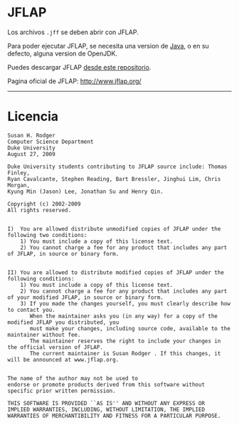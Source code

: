 # JFLAP

Los archivos `.jff` se deben abrir con JFLAP.

Para poder ejecutar JFLAP, se necesita una version de [Java](https://www.java.com/es/download), o en su defecto, alguna version de OpenJDK.

Puedes descargar JFLAP [desde este repositorio](https://github.com/moxwel/utfsm-backpack/raw/main/%5BINF-155%5D%20Informatica%20Teorica/JFLAP.jar).

Pagina oficial de JFLAP: http://www.jflap.org/

---

# Licencia

```
Susan H. Rodger
Computer Science Department
Duke University
August 27, 2009

Duke University students contributing to JFLAP source include: Thomas Finley,
Ryan Cavalcante, Stephen Reading, Bart Bressler, Jinghui Lim, Chris Morgan,
Kyung Min (Jason) Lee, Jonathan Su and Henry Qin.

Copyright (c) 2002-2009
All rights reserved.


I)  You are allowed distribute unmodified copies of JFLAP under the following two conditions:
    1) You must include a copy of this license text.
    2) You cannot charge a fee for any product that includes any part of JFLAP, in source or binary form.


II) You are allowed to distribute modified copies of JFLAP under the following conditions:
    1) You must include a copy of this license text.
    2) You cannot charge a fee for any product that includes any part of your modified JFLAP, in source or binary form.
    3) If you made the changes yourself, you must clearly describe how to contact you.
       When the maintainer asks you (in any way) for a copy of the modified JFLAP you distributed, you
       must make your changes, including source code, available to the maintainer without fee.  
       The maintainer reserves the right to include your changes in the official version of JFLAP. 
       The current maintainer is Susan Rodger . If this changes, it will be announced at www.jflap.org.
       

The name of the author may not be used to
endorse or promote products derived from this software without
specific prior written permission.

THIS SOFTWARE IS PROVIDED ``AS IS'' AND WITHOUT ANY EXPRESS OR
IMPLIED WARRANTIES, INCLUDING, WITHOUT LIMITATION, THE IMPLIED
WARRANTIES OF MERCHANTIBILITY AND FITNESS FOR A PARTICULAR PURPOSE.
```
